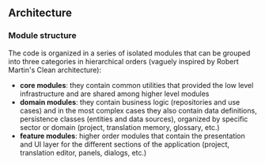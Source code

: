 
## Architecture

### Module structure

The code is organized in a series of isolated modules that can be grouped into three categories in hierarchical orders (vaguely inspired by Robert Martin's Clean architecture):

- **core modules**: they contain common utilities that provided the low level infrastructure and are shared among higher level modules
- **domain modules**: they contain business logic (repositories and use cases) and in the most complex cases they also contain data definitions, persistence classes (entities and data sources), organized by specific sector or domain (project, translation memory, glossary, etc.)
- **feature modules**: higher order modules that contain the presentation and UI layer for the different sections of the application (project, translation editor, panels, dialogs, etc.)